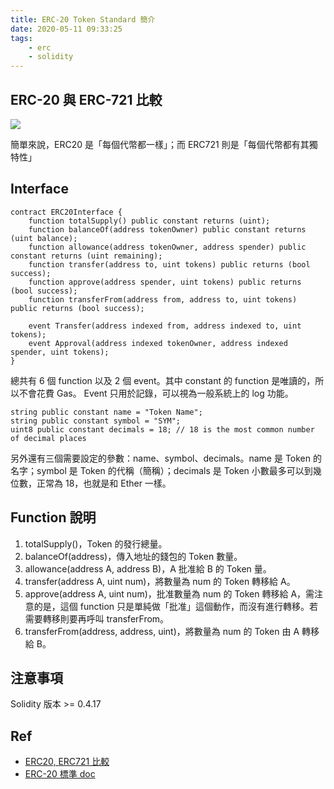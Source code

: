 ```yaml
---
title: ERC-20 Token Standard 簡介
date: 2020-05-11 09:33:25
tags:
    - erc
    - solidity
---
```


## ERC-20 與 ERC-721 比較

![](https://i.imgur.com/yJRa1ri.png)

簡單來說，ERC20 是「每個代幣都一樣」；而 ERC721 則是「每個代幣都有其獨特性」

<!-- more -->

## Interface

```Solidity
contract ERC20Interface {
    function totalSupply() public constant returns (uint);
    function balanceOf(address tokenOwner) public constant returns (uint balance);
    function allowance(address tokenOwner, address spender) public constant returns (uint remaining);
    function transfer(address to, uint tokens) public returns (bool success);
    function approve(address spender, uint tokens) public returns (bool success);
    function transferFrom(address from, address to, uint tokens) public returns (bool success);

    event Transfer(address indexed from, address indexed to, uint tokens);
    event Approval(address indexed tokenOwner, address indexed spender, uint tokens);
}
```

總共有 6 個 function 以及 2 個 event。其中 constant 的 function 是唯讀的，所以不會花費 Gas。
Event 只用於記錄，可以視為一般系統上的 log 功能。

```
string public constant name = "Token Name";
string public constant symbol = "SYM";
uint8 public constant decimals = 18; // 18 is the most common number of decimal places
```

另外還有三個需要設定的參數：name、symbol、decimals。name 是 Token 的名字；symbol 是 Token 的代稱（簡稱）；decimals 是 Token 小數最多可以到幾位數，正常為 18，也就是和 Ether 一樣。

## Function 說明

1. totalSupply()，Token 的發行總量。
2. balanceOf(address)，傳入地址的錢包的 Token 數量。
3. allowance(address A, address B)，A 批准給 B 的 Token 量。
4. transfer(address A, uint num)，將數量為 num 的 Token 轉移給 A。
5. approve(address A, uint num)，批准數量為 num 的 Token 轉移給 A，需注意的是，這個 function 只是單純做「批准」這個動作，而沒有進行轉移。若需要轉移則要再呼叫 transferFrom。
6. transferFrom(address, address, uint)，將數量為 num 的 Token 由 A 轉移給 B。

## 注意事項

Solidity 版本 >= 0.4.17

## Ref

-   [ERC20, ERC721 比較](https://medium.com/7sevencoin/erc20%E5%92%8Cerc721%E4%B8%8D%E4%B8%80%E6%A8%A3%E5%9C%A8%E5%93%AA%E8%A3%A1-2e550bb0bea3)
-   [ERC-20 標準 doc](https://eips.ethereum.org/EIPS/eip-20)
